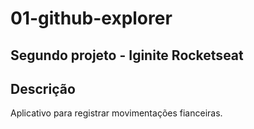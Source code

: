 # 01-github-explorer

## Segundo projeto - Iginite Rocketseat

## Descrição
Aplicativo para registrar movimentações fianceiras.